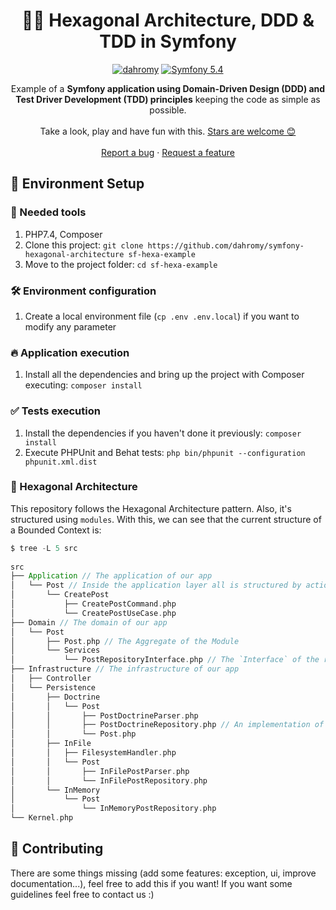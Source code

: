 <h1 align="center">
  🐘🎯 Hexagonal Architecture, DDD & TDD in Symfony
</h1>

<p align="center">
    <a href="https://github.com/dahromy"><img src="https://img.shields.io/badge/dahromy-OS-green.svg?style=flat-square" alt="dahromy"/></a>
    <a href="#"><img src="https://img.shields.io/badge/Symfony-5.4-purple.svg?style=flat-square&logo=symfony" alt="Symfony 5.4"/></a>
</p>

<p align="center">
   Example of a <strong>Symfony application using Domain-Driven Design (DDD) and <br /> 
   Test Driver Development (TDD) principles</strong> keeping the code as simple as possible.
  <br />
  <br />
  Take a look, play and have fun with this.
  <a href="https://github.com/dahromy/symfony-hexagonal-architecture/stargazers">Stars are welcome 😊</a>
  <br />
  <br />
  <a href="https://github.com/dahromy/symfony-hexagonal-architecture/issues">Report a bug</a>
  ·
  <a href="https://github.com/dahromy/symfony-hexagonal-architecture/issues">Request a feature</a>
</p>

## 🚀 Environment Setup

### 🐳 Needed tools

1. PHP7.4, Composer
2. Clone this project: `git clone https://github.com/dahromy/symfony-hexagonal-architecture sf-hexa-example`
3. Move to the project folder: `cd sf-hexa-example`

### 🛠️ Environment configuration

1. Create a local environment file (`cp .env .env.local`) if you want to modify any parameter

### 🔥 Application execution

1. Install all the dependencies and bring up the project with Composer executing: `composer install`

### ✅ Tests execution

1. Install the dependencies if you haven't done it previously: `composer install`
2. Execute PHPUnit and Behat tests: `php bin/phpunit --configuration phpunit.xml.dist`

### 🎯 Hexagonal Architecture

This repository follows the Hexagonal Architecture pattern. Also, it's structured using `modules`.
With this, we can see that the current structure of a Bounded Context is:

```scala
$ tree -L 5 src
    
src
├── Application // The application of our app
│   └── Post // Inside the application layer all is structured by actions
│       └── CreatePost
│           ├── CreatePostCommand.php
│           └── CreatePostUseCase.php
├── Domain // The domain of our app
│   └── Post
│       ├── Post.php // The Aggregate of the Module
│       └── Services
│           └── PostRepositoryInterface.php // The `Interface` of the repository is inside Domain
├── Infrastructure // The infrastructure of our app
│   ├── Controller
│   └── Persistence
│       ├── Doctrine
│       │   └── Post
│       │       ├── PostDoctrineParser.php
│       │       ├── PostDoctrineRepository.php // An implementation of the repository
│       │       └── Post.php
│       ├── InFile
│       │   ├── FilesystemHandler.php
│       │   └── Post
│       │       ├── InFilePostParser.php
│       │       └── InFilePostRepository.php
│       └── InMemory
│           └── Post
│               └── InMemoryPostRepository.php
└── Kernel.php

```

## 🤔 Contributing
There are some things missing (add some features: exception, ui, improve documentation...), feel free to add this if you want! If you want
some guidelines feel free to contact us :)
